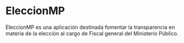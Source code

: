 # EleccionMP

EleccionMP es una aplicación destinada fomentar la transparencia en materia de la
elección al cargo de Fiscal general del Ministerio Público.
